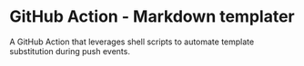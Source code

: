 # GitHub Action - Markdown templater
A GitHub Action that leverages shell scripts to automate template substitution during push events. 
